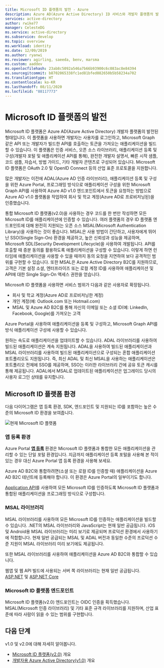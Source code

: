 ```yaml
---
title: Microsoft ID 플랫폼의 발전 - Azure
description: Azure AD(Azure Active Directory) ID 서비스와 개발자 플랫폼의 발전된 형태인 Microsoft ID 플랫폼에 대해 알아봅니다.
services: active-directory
author: rwike77
manager: CelesteDG
ms.service: active-directory
ms.subservice: develop
ms.topic: overview
ms.workload: identity
ms.date: 12/09/2019
ms.author: ryanwi
ms.reviewer: agirling, saeeda, benv, marsma
ms.custom: aaddev
ms.openlocfilehash: 23ab8c5092a546a7b66b93900c6c083ac8e84394
ms.sourcegitcommit: b8702065338fc1ed81bfed082650b5b58234a702
ms.translationtype: HT
ms.contentlocale: ko-KR
ms.lasthandoff: 08/11/2020
ms.locfileid: "88117773"
---
```

# <a name="evolution-of-microsoft-identity-platform"></a>Microsoft ID 플랫폼의 발전

Microsoft ID 플랫폼은 Azure AD(Azure Active Directory) 개발자 플랫폼의 발전된 형태입니다. 이 플랫폼을 사용하면 개발자는 사용자를 로그인하고, Microsoft Graph 같은 API 또는 개발자가 빌드한 API를 호출하는 토큰을 가져오는 애플리케이션을 빌드할 수 있습니다. 이 플랫폼은 인증 서비스, 오픈 소스 라이브러리, 애플리케이션 등록 및 구성(개발자 포털 및 애플리케이션 API를 통해), 완전한 개발자 설명서, 빠른 시작 샘플, 코드 샘플, 자습서, 방법 가이드, 기타 개발자 콘텐츠로 구성되어 있습니다. Microsoft ID 플랫폼은 OAuth 2.0 및 OpenID Connect 등의 산업 표준 프로토콜을 지원합니다.

많은 개발자는 이전에 ADAL(Azure AD 인증 라이브러리), 애플리케이션 등록 및 구성을 위한 Azure Portal, 프로그래밍 방식으로 애플리케이션 구성을 위한 Microsoft Graph API를 사용하여 Azure AD v1.0 엔드포인트에서 토큰을 요청하는 방법으로 Azure AD v1.0 플랫폼을 작업하여 회사 및 학교 계정(Azure AD로 프로비저닝된)을 인증했습니다.

통합 Microsoft ID 플랫폼(v2.0)을 사용하는 경우 코드를 한 번만 작성하면 모든 Microsoft ID를 애플리케이션에 인증할 수 있습니다. 여러 플랫폼의 경우 ID 플랫폼 엔드포인트에 대해 완전히 지원되는 오픈 소스 MSAL(Microsoft Authentication Library)을 사용하는 것이 좋습니다. MSAL은 사용 방법이 간단하고, 사용자에게 뛰어난 SSO(Single Sign-On) 환경을 제공하고, 높은 신뢰성과 성능을 제공하며, Microsoft SDL(Security Development Lifecycle)을 사용하여 개발됩니다. API를 호출할 때 증분 동의를 활용하도록 애플리케이션을 구성할 수 있습니다. 이렇게 하면 런타임에 애플리케이션을 사용할 수 있을 때까지 동의 요청을 지연하여 보다 공격적인 범위를 구현할 수 있습니다.  또한 MSAL은 Azure Active Directory B2C를 지원하므로, 고객은 기본 설정 소셜, 엔터프라이즈 또는 로컬 계정 ID를 사용하여 애플리케이션 및 API에 대한 Single Sign-On 액세스 권한을 얻습니다.

Microsoft ID 플랫폼을 사용하면 서비스 범위가 다음과 같은 사용자로 확장됩니다.

- 회사 및 학교 계정(Azure AD로 프로비저닝한 계정)
- 개인 계정(예: Outlook.com 또는 Hotmail.com)
- MSAL 및 Azure AD B2C를 통해 자신의 이메일 또는 소셜 ID(예: LinkedIn, Facebook, Google)를 가져오는 고객

Azure Portal을 사용하여 애플리케이션을 등록 및 구성하고, Microsoft Graph API를 방식 애플리케이션 구성에 사용할 수 있습니다.

원하는 속도로 애플리케이션을 업데이트할 수 있습니다. ADAL 라이브러리를 사용하여 빌드된 애플리케이션은 계속 지원됩니다. ADAL을 사용하여 빌드된 애플리케이션과 MSAL 라이브러리를 사용하여 빌드된 애플리케이션으로 구성되는 혼합 애플리케이션 포트폴리오도 지원됩니다. 즉, 최신 ADAL 및 최신 MSAL을 사용하는 애플리케이션은 포트폴리오 전체에 SSO를 제공하며, SSO는 이러한 라이브러리 간에 공유 토큰 캐시를 통해 제공됩니다. ADAL에서 MSAL로 업데이트된 애플리케이션은 업그레이드 당시의 사용자 로그인 상태를 유지합니다.

## <a name="microsoft-identity-platform-experience"></a>Microsoft ID 플랫폼 환경

다음 다이어그램은 앱 등록 환경, SDK, 엔드포인트 및 지원되는 ID를 포함하는 높은 수준의 Microsoft ID 환경을 보여줍니다.

![현재 Microsoft ID 플랫폼](./media/about-microsoft-identity-platform/about-microsoft-identity-platform.svg)

### <a name="app-registration-experience"></a>앱 등록 환경

Azure Portal **[앱 등록](https://go.microsoft.com/fwlink/?linkid=2083908)** 환경은 Microsoft ID 플랫폼과 통합한 모든 애플리케이션을 관리할 수 있는 단일 포털 환경입니다. 지금까지 애플리케이션 등록 포털을 사용해 본 적이 있는 경우 대신 Azure Portal 앱 등록 환경을 사용해 보세요.

Azure AD B2C와 통합하려면(소셜 또는 로컬 ID를 인증할 때) 애플리케이션을 Azure AD B2C 테넌트에 등록해야 합니다. 이 환경은 Azure Portal의 일부이기도 합니다.

[Application API](/graph/api/resources/application?view=graph-rest-1.0)를 사용하여 모든 Microsoft ID를 인증하도록 Microsoft ID 플랫폼과 통합된 애플리케이션을 프로그래밍 방식으로 구성합니다.

### <a name="msal-libraries"></a>MSAL 라이브러리

MSAL 라이브러리를 사용하여 모든 Microsoft ID를 인증하는 애플리케이션을 빌드할 수 있습니다. .NET의 MSAL 라이브러리와 JavaScript는 현재 일반 공급됩니다. iOS 및 Android용 MSAL 라이브러리는 미리 보기로 제공되며 프로덕션 환경에서 사용하기에 적합합니다. 현재 일반 공급되는 MSAL 및 ADAL 버전과 동일한 수준의 프로덕션 수준 지원이 MSAL 라이브러리 미리 보기에도 제공됩니다.

또한 MSAL 라이브러리를 사용하여 애플리케이션을 Azure AD B2C와 통합할 수 있습니다.

웹앱 및 웹 API 빌드에 사용되는 서버 쪽 라이브러리는 현재 일반 공급됩니다. [ASP.NET](/aspnet/overview) 및 [ASP.NET Core](/aspnet/core/?view=aspnetcore-2.2)

### <a name="microsoft-identity-platform-endpoint"></a>Microsoft ID 플랫폼 엔드포인트

Microsoft ID 플랫폼(v2.0) 엔드포인트는 OIDC 인증을 획득했습니다. MSAL(Microsoft 인증 라이브러리) 및 기타 표준 규격 라이브러리를 지원하며, 산업 표준에 따라 사람이 읽을 수 있는 범위를 구현합니다.

## <a name="next-steps"></a>다음 단계

v1.0 및 v2.0에 대해 자세히 알아봅니다.

* [Microsoft ID 플랫폼(v2.0)](../develop/v2-overview.md) 개요
* [개발자용 Azure Active Directory(v1.0)](v1-overview.md) 개요